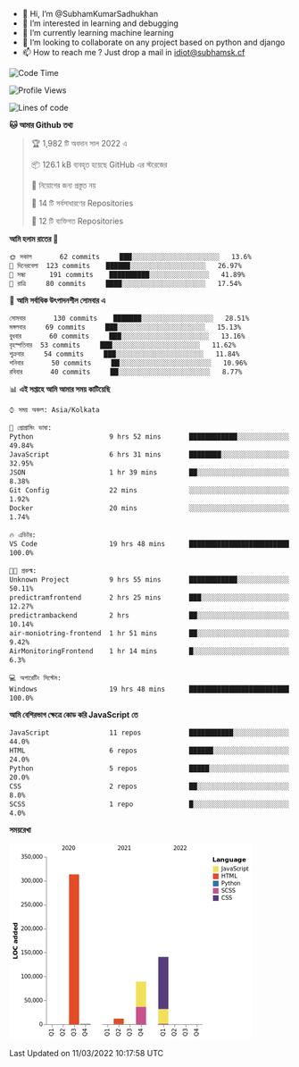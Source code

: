 - 👋 Hi, I’m @SubhamKumarSadhukhan
- 👀 I’m interested in learning and debugging
- 🌱 I’m currently learning machine learning
- 💞️ I’m looking to collaborate on any project based on python and django
- 📫 How to reach me ?
      Just drop a mail in idiot@subhamsk.cf

<!---
SubhamKumarSadhukhan/SubhamKumarSadhukhan is a ✨ special ✨ repository because its `README.md` (this file) appears on your GitHub profile.
You can click the Preview link to take a look at your changes.
--->


<!--START_SECTION:waka-->
![Code Time](http://img.shields.io/badge/Code%20Time-243%20hrs%2057%20mins-blue)

![Profile Views](http://img.shields.io/badge/%E0%A6%AA%E0%A7%8D%E0%A6%B0%E0%A7%8B%E0%A6%AB%E0%A6%BE%E0%A6%87%E0%A6%B2%20%E0%A6%A6%E0%A6%B0%E0%A7%8D%E0%A6%B6%E0%A6%A8-0-blue)

![Lines of code](https://img.shields.io/badge/%E0%A6%B9%E0%A7%8D%E0%A6%AF%E0%A6%BE%E0%A6%B2%E0%A7%8B%20%E0%A6%93%E0%A6%AF%E0%A6%BC%E0%A6%BE%E0%A6%B0%E0%A7%8D%E0%A6%B2%E0%A7%8D%E0%A6%A1%20%E0%A6%A5%E0%A7%87%E0%A6%95%E0%A7%87%20%E0%A6%86%E0%A6%AE%E0%A6%BF%20%E0%A6%B2%E0%A6%BF%E0%A6%96%E0%A7%87%E0%A6%9B%E0%A6%BF-557%20Thousand%20%E0%A6%95%E0%A7%8B%E0%A6%A1%E0%A7%87%E0%A6%B0%20%E0%A6%B2%E0%A6%BE%E0%A6%87%E0%A6%A8-blue)

**🐱 আমার Github তথ্য** 

> 🏆 1,982 টি অবদান সাল 2022 এ
 > 
> 📦 126.1 kB ব্যবহৃত হয়েছে GitHub এর স্টরেজের 
 > 
> 🚫 নিয়োগের জন্য প্রস্তুত নয়
 > 
> 📜 14 টি সর্বসাধারণের Repositories 
 > 
> 🔑 12 টি ব্যক্তিগত Repositories  
 > 
**আমি হলাম রাতের 🦉** 

```text
🌞 সকাল       62 commits     ███░░░░░░░░░░░░░░░░░░░░░░   13.6% 
🌆 দিনেরবেলা  123 commits    ██████░░░░░░░░░░░░░░░░░░░   26.97% 
🌃 সন্ধা      191 commits    ██████████░░░░░░░░░░░░░░░   41.89% 
🌙 রাত্রি     80 commits     ████░░░░░░░░░░░░░░░░░░░░░   17.54%

```
📅 **আমি সর্বাধিক উৎপাদনশীল সোমবার এ** 

```text
সোমবার       130 commits    ███████░░░░░░░░░░░░░░░░░░   28.51% 
মঙ্গলবার     69 commits     ███░░░░░░░░░░░░░░░░░░░░░░   15.13% 
বুধবার       60 commits     ███░░░░░░░░░░░░░░░░░░░░░░   13.16% 
বৃহস্পতিবার  53 commits     ███░░░░░░░░░░░░░░░░░░░░░░   11.62% 
শুক্রবার     54 commits     ███░░░░░░░░░░░░░░░░░░░░░░   11.84% 
শনিবার       50 commits     ██░░░░░░░░░░░░░░░░░░░░░░░   10.96% 
রবিবার       40 commits     ██░░░░░░░░░░░░░░░░░░░░░░░   8.77%

```


📊 **এই সপ্তাহে আমি আমার সময় কাটিয়েছি** 

```text
⌚︎ সময় অঞ্চল: Asia/Kolkata

💬 প্রোগ্রামিং ভাষা: 
Python                   9 hrs 52 mins       ████████████░░░░░░░░░░░░░   49.84% 
JavaScript               6 hrs 31 mins       ████████░░░░░░░░░░░░░░░░░   32.95% 
JSON                     1 hr 39 mins        ██░░░░░░░░░░░░░░░░░░░░░░░   8.38% 
Git Config               22 mins             ░░░░░░░░░░░░░░░░░░░░░░░░░   1.92% 
Docker                   20 mins             ░░░░░░░░░░░░░░░░░░░░░░░░░   1.74%

🔥 এডিটর: 
VS Code                  19 hrs 48 mins      █████████████████████████   100.0%

🐱‍💻 প্রকল্ম: 
Unknown Project          9 hrs 55 mins       ████████████░░░░░░░░░░░░░   50.11% 
predictramfrontend       2 hrs 25 mins       ███░░░░░░░░░░░░░░░░░░░░░░   12.27% 
predictrambackend        2 hrs               ██░░░░░░░░░░░░░░░░░░░░░░░   10.14% 
air-moniotring-frontend  1 hr 51 mins        ██░░░░░░░░░░░░░░░░░░░░░░░   9.42% 
AirMonitoringFrontend    1 hr 14 mins        █░░░░░░░░░░░░░░░░░░░░░░░░   6.3%

💻 অপারেটিং সিস্টেম: 
Windows                  19 hrs 48 mins      █████████████████████████   100.0%

```

**আমি বেশিরভাগ ক্ষেত্রে কোড করি JavaScript তে** 

```text
JavaScript               11 repos            ███████████░░░░░░░░░░░░░░   44.0% 
HTML                     6 repos             ██████░░░░░░░░░░░░░░░░░░░   24.0% 
Python                   5 repos             █████░░░░░░░░░░░░░░░░░░░░   20.0% 
CSS                      2 repos             ██░░░░░░░░░░░░░░░░░░░░░░░   8.0% 
SCSS                     1 repo              █░░░░░░░░░░░░░░░░░░░░░░░░   4.0%

```


**সময়রেখা**

![Chart not found](https://raw.githubusercontent.com/SubhamKumarSadhukhan/SubhamKumarSadhukhan/main/charts/bar_graph.png) 


 Last Updated on 11/03/2022 10:17:58 UTC
<!--END_SECTION:waka-->
